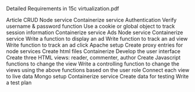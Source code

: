 Detailed Requirements in 15c virtualization.pdf

Article CRUD
    Node service
    Containerize service
Authentication
    Verify username & password function
    Use a cookie or global object to track session information
    Containerize service
Ads
    Node service
    Containerize service
    Write a function to display an ad
    Write function to track an ad view
    Write function to track an ad click
Apache setup
    Create proxy entries for node services
    Create html files
    Containerize
Develop the user interface
    Create three HTML views: reader, commenter, author
    Create Javascript functions to change the view
    Write a controlling function to change the views using the above functions based on the user role
    Connect each view to live data
Mongo setup
    Containerize service
    Create data for testing
Write a test plan


